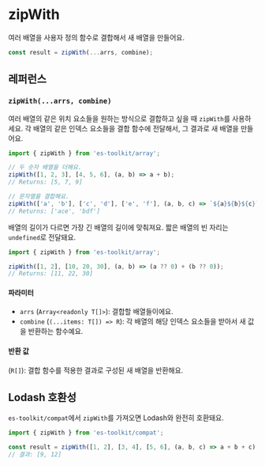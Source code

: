 # zipWith

여러 배열을 사용자 정의 함수로 결합해서 새 배열을 만들어요.

```typescript
const result = zipWith(...arrs, combine);
```

## 레퍼런스

### `zipWith(...arrs, combine)`

여러 배열의 같은 위치 요소들을 원하는 방식으로 결합하고 싶을 때 `zipWith`를 사용하세요. 각 배열의 같은 인덱스 요소들을 결합 함수에 전달해서, 그 결과로 새 배열을 만들어요.

```typescript
import { zipWith } from 'es-toolkit/array';

// 두 숫자 배열을 더해요.
zipWith([1, 2, 3], [4, 5, 6], (a, b) => a + b);
// Returns: [5, 7, 9]

// 문자열을 결합해요.
zipWith(['a', 'b'], ['c', 'd'], ['e', 'f'], (a, b, c) => `${a}${b}${c}`);
// Returns: ['ace', 'bdf']
```

배열의 길이가 다르면 가장 긴 배열의 길이에 맞춰져요. 짧은 배열의 빈 자리는 `undefined`로 전달돼요.

```typescript
import { zipWith } from 'es-toolkit/array';

zipWith([1, 2], [10, 20, 30], (a, b) => (a ?? 0) + (b ?? 0));
// Returns: [11, 22, 30]
```

#### 파라미터

- `arrs` (`Array<readonly T[]>`): 결합할 배열들이에요.
- `combine` (`(...items: T[]) => R`): 각 배열의 해당 인덱스 요소들을 받아서 새 값을 반환하는 함수예요.

#### 반환 값

(`R[]`): 결합 함수를 적용한 결과로 구성된 새 배열을 반환해요.

## Lodash 호환성

`es-toolkit/compat`에서 `zipWith`를 가져오면 Lodash와 완전히 호환돼요.

```typescript
import { zipWith } from 'es-toolkit/compat';

const result = zipWith([1, 2], [3, 4], [5, 6], (a, b, c) => a + b + c);
// 결과: [9, 12]
```